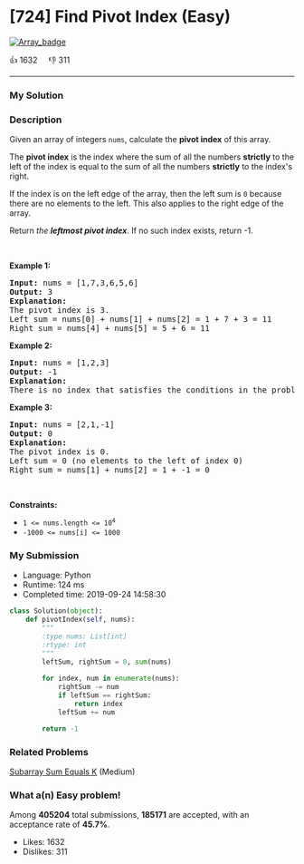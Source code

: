 # [724] Find Pivot Index (Easy)

[![Array_badge](https://img.shields.io/badge/topic-Array-green.svg)](https://leetcode.com/problems/find-pivot-index/) 

:+1: 1632 &nbsp; &nbsp; :thumbsdown: 311

---

### My Solution


### Description
<p>Given an array of integers <code>nums</code>, calculate the <strong>pivot index</strong> of this array.</p>

<p>The <strong>pivot index</strong> is the index where the sum of all the numbers <strong>strictly</strong> to the left of the index is equal to the sum of all the numbers <strong>strictly</strong> to the index&#39;s right.</p>

<p>If the index is on the left edge of the array, then the left sum is <code>0</code> because there are no elements to the left. This also applies to the right edge of the array.</p>

<p>Return <em>the <strong>leftmost pivot index</strong></em>. If no such index exists, return -1.</p>

<p>&nbsp;</p>
<p><strong>Example 1:</strong></p>

<pre>
<strong>Input:</strong> nums = [1,7,3,6,5,6]
<strong>Output:</strong> 3
<strong>Explanation:</strong>
The pivot index is 3.
Left sum = nums[0] + nums[1] + nums[2] = 1 + 7 + 3 = 11
Right sum = nums[4] + nums[5] = 5 + 6 = 11
</pre>

<p><strong>Example 2:</strong></p>

<pre>
<strong>Input:</strong> nums = [1,2,3]
<strong>Output:</strong> -1
<strong>Explanation:</strong>
There is no index that satisfies the conditions in the problem statement.</pre>

<p><strong>Example 3:</strong></p>

<pre>
<strong>Input:</strong> nums = [2,1,-1]
<strong>Output:</strong> 0
<strong>Explanation:</strong>
The pivot index is 0.
Left sum = 0 (no elements to the left of index 0)
Right sum = nums[1] + nums[2] = 1 + -1 = 0
</pre>

<p>&nbsp;</p>
<p><strong>Constraints:</strong></p>

<ul>
	<li><code>1 &lt;= nums.length &lt;= 10<sup>4</sup></code></li>
	<li><code>-1000 &lt;= nums[i] &lt;= 1000</code></li>
</ul>



### My Submission

- Language: Python
- Runtime: 124 ms
- Completed time: 2019-09-24 14:58:30

```Python
class Solution(object):
    def pivotIndex(self, nums):
        """
        :type nums: List[int]
        :rtype: int
        """
        leftSum, rightSum = 0, sum(nums)
        
        for index, num in enumerate(nums):
            rightSum -= num
            if leftSum == rightSum:
                return index
            leftSum += num

        return -1
```


### Related Problems
[Subarray Sum Equals K](https://leetcode.com/problems/subarray-sum-equals-k/) (Medium) <br>



### What a(n) Easy problem!
Among **405204** total submissions, **185171** are accepted, with an acceptance rate of **45.7%**. <br>

- Likes: 1632
- Dislikes: 311

